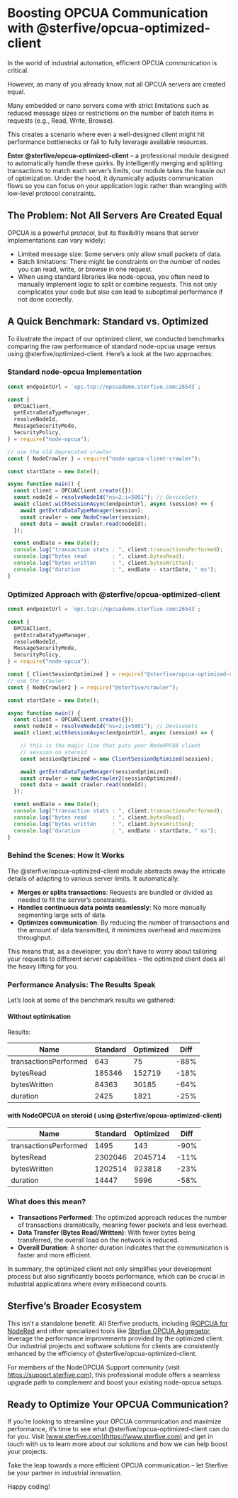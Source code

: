 # Boosting OPCUA Communication with @sterfive/opcua-optimized-client

In the world of industrial automation, efficient OPCUA communication is critical.

However, as many of you already know, not all OPCUA servers are created equal.

Many embedded or nano servers come with strict limitations such as reduced message sizes or restrictions on the number of batch items in requests (e.g., Read, Write, Browse).

This creates a scenario where even a well-designed client might hit performance bottlenecks or fail to fully leverage available resources.

**Enter @sterfive/opcua-optimized-client** – a professional module designed to automatically handle these quirks. By intelligently merging and splitting transactions to match each server’s limits, our module takes the hassle out of optimization. Under the hood, it dynamically adjusts communication flows so you can focus on your application logic rather than wrangling with low-level protocol constraints.

## The Problem: Not All Servers Are Created Equal

OPCUA is a powerful protocol, but its flexibility means that server implementations can vary widely:

- Limited message size: Some servers only allow small packets of data.
- Batch limitations: There might be constraints on the number of nodes you can read, write, or browse in one request.
- When using standard libraries like node-opcua, you often need to manually implement logic to split or combine requests. This not only complicates your code but also can lead to suboptimal performance if not done correctly.

## A Quick Benchmark: Standard vs. Optimized

To illustrate the impact of our optimized client, we conducted benchmarks comparing the raw performance of standard node-opcua usage versus using @sterfive/optimized-client. Here’s a look at the two approaches:

### Standard node-opcua Implementation

```javascript
const endpointUrl = `opc.tcp://opcuademo.sterfive.com:26543`;

const {
  OPCUAClient,
  getExtraDataTypeManager,
  resolveNodeId,
  MessageSecurityMode,
  SecurityPolicy,
} = require("node-opcua");

// use the old deprecated crawler 
const { NodeCrawler } = require("node-opcua-client-crawler");

const startDate = new Date();

async function main() {
  const client = OPCUAClient.create({});
  const nodeId = resolveNodeId("ns=2;i=5001"); // DeviceSets
  await client.withSessionAsync(endpointUrl, async (session) => {
    await getExtraDataTypeManager(session);
    const crawler = new NodeCrawler(session);
    const data = await crawler.read(nodeId);
  });

  const endDate = new Date();
  console.log("transaction stats : ", client.transactionsPerformed);
  console.log("bytes read        : ", client.bytesRead);
  console.log("bytes written     : ", client.bytesWritten);
  console.log("duration          : ", endDate - startDate, " ms");
}
``` 

### Optimized Approach with @sterfive/opcua-optimized-client

```javascript
const endpointUrl = `opc.tcp://opcuademo.sterfive.com:26543`;

const {
  OPCUAClient,
  getExtraDataTypeManager,
  resolveNodeId,
  MessageSecurityMode,
  SecurityPolicy,
} = require("node-opcua");

const { ClientSessionOptimized } = require("@sterfive/opcua-optimized-client");
// use the crawler
const { NodeCrawler2 } = require("@sterfive/crawler");

const startDate = new Date();

async function main() {
  const client = OPCUAClient.create({});
  const nodeId = resolveNodeId("ns=2;i=5001"); // DeviceSets
  await client.withSessionAsync(endpointUrl, async (session) => {

    // this is the magic line that puts your NodeOPCUA client 
    // session on steroid 
    const sessionOptimized = new ClientSessionOptimized(session);

    await getExtraDataTypeManager(sessionOptimized);
    const crawler = new NodeCrawler2(sessionOptimized);
    const data = await crawler.read(nodeId);
  });

  const endDate = new Date();
  console.log("transaction stats : ", client.transactionsPerformed);
  console.log("bytes read        : ", client.bytesRead);
  console.log("bytes written     : ", client.bytesWritten);
  console.log("duration          : ", endDate - startDate, " ms");
}
```

### Behind the Scenes: How It Works

The @sterfive/opcua-optimized-client module abstracts away the intricate details of adapting to various server limits. It automatically:

- **Merges or splits transactions**: Requests are bundled or divided as needed to fit the server’s constraints.
- **Handles continuous data points seamlessly**: No more manually segmenting large sets of data.
- **Optimizes communication**: By reducing the number of transactions and the amount of data transmitted, it minimizes overhead and maximizes throughput.

This means that, as a developer, you don’t have to worry about tailoring your requests to different server capabilities – the optimized client does all the heavy lifting for you.

### Performance Analysis: The Results Speak

Let’s look at some of the benchmark results we gathered:

#### Without optimisation

Results:

| Name                  | Standard | Optimized | Diff |
| --------------------- | -------- | --------- | ---- |
| transactionsPerformed | 643      | 75        | -88% |
| bytesRead             | 185346   | 152719    | -18% |
| bytesWritten          | 84363    | 30185     | -64% |
| duration              | 2425     | 1821      | -25% |

#### with NodeOPCUA on steroid ( using @sterfive/opcua-optimized-client)

| Name                  | Standard | Optimized | Diff |
| --------------------- | -------- | --------- | ---- |
| transactionsPerformed | 1495     | 143       | -90% |
| bytesRead             | 2302046  | 2045714   | -11% |
| bytesWritten          | 1202514  | 923818    | -23% |
| duration              | 14447    | 5996      | -58% |

### What does this mean?

- **Transactions Performed**: The optimized approach reduces the number of transactions dramatically, meaning fewer packets and less overhead.
- **Data Transfer (Bytes Read/Written)**: With fewer bytes being transferred, the overall load on the network is reduced.
- **Overall Duration**: A shorter duration indicates that the communication is faster and more efficient.

In summary, the optimized client not only simplifies your development process but also significantly boosts performance, which can be crucial in industrial applications where every millisecond counts.

## Sterfive’s Broader Ecosystem

This isn’t a standalone benefit. All Sterfive products, including [@OPCUA for NodeRed](https://flows.nodered.org/node/@opcua/for-node-red) and other specialized tools like [Sterfive OPCUA Aggregator](https://www.sterfive.com/product/aggregator/), leverage the performance improvements provided by the optimized client. 
Our industrial projects and software solutions for clients are consistently enhanced by the efficiency of @sterfive/opcua-optimized-client.

For members of the NodeOPCUA Support community (visit https://support.sterfive.com), this professional module offers a seamless upgrade path to complement and boost your existing node-opcua setups.

## Ready to Optimize Your OPCUA Communication?

If you’re looking to streamline your OPCUA communication and maximize performance, it’s time to see what @sterfive/opcua-optimized-client can do for you. Visit [www.sterfive.com](https://www.sterfive.com) and get in touch with us to learn more about our solutions and how we can help boost your projects.

Take the leap towards a more efficient OPCUA communication – let Sterfive be your partner in industrial innovation.

Happy coding!